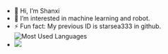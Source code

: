 - 👋 Hi, I’m Shanxi
- 👀 I’m interested in machine learning and robot.
- ⚡ Fun fact: My previous ID is starsea333 in github.
![Most Used Languages](https://github-readme-stats.vercel.app/api/top-langs/?username=ShanXDev424&theme=dark&layout=compact)
- ![](https://github-readme-activity-graph.cyclic.app/graph?username=ShanXDev424&theme=dracula)


<!---
ShanXDev424/ShanXDev424 is a ✨ special ✨ repository because its `README.md` (this file) appears on your GitHub profile.
You can click the Preview link to take a look at your changes.
--->
